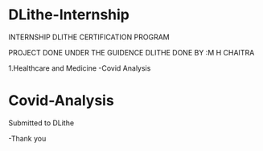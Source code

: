 # DLithe-Internship
INTERNSHIP DLITHE CERTIFICATION PROGRAM

PROJECT DONE UNDER THE GUIDENCE DLITHE DONE BY :M H CHAITRA

1.Healthcare and Medicine -Covid Analysis

# Covid-Analysis

Submitted to DLithe

-Thank you
